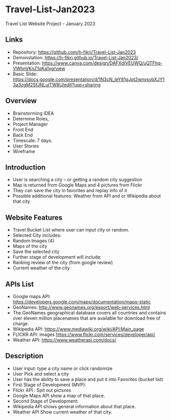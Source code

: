 # Travel-List-Jan2023

Travel List Website Project - January 2023

## Links
- Repository: https://github.com/h-fikri/Travel-List-Jan2023
- Demonstation: https://h-fikri.github.io/Travel-List-Jan2023/
- Presentation: https://www.canva.com/design/DAFXdIVEUWQ/uQTFhq-VWhnVKnZ1qKa1xg/view
- Basic Slide: https://docs.google.com/presentation/d/1N3cN_leY81gJpt2wnysybXJY13a3zgM2SfJNLulTW8U/edit?usp=sharing

## Overview

- Brainstorming IDEA
- Determine Roles,
- Project Manager
- Front End
- Back End
- Timescale: 7 days.
- User Stories
- Wireframe

## Introduction

- User is searching a city – or getting a random city suggestion
- Map is returned from Google Maps and 4 pictures from Flickr
- They can save the city in favorites and replay info of it
- Possible additional features: Weather from API and or Wikipedia about that city

## Website Features

- Travel Bucket List where user can input city or random.
- Selected City includes:
- Random Images (4)
- Maps of the city
- Save the selected city
- Further stage of development will include:
- Ranking review of the city (from google review)
- Current weather of the city

## APIs List

- Google maps API: https://developers.google.com/maps/documentation/maps-static
- GeoNames: http://www.geonames.org/export/web-services.html
- The GeoNames geographical database covers all countries and contains over eleven million placenames that are available for download free of charge.
- Wikipedia API: https://www.mediawiki.org/wiki/API:Main_page
- FLICKR API: images https://www.flickr.com/services/developer/api/
- Weather API: https://www.weatherapi.com/docs/

## Description

- User input: type a city name or click randomize
- User Pick and select a city
- User has the ability to save a place and put it into Favorites (bucket list)
- First Stage of Development (MVP):
- Flickr API : Spit out pictures
- Google Maps API show a map of that place.
- Second Stage of Development:
- Wikipedia API shows general information about that place.
- Weather API Show current weather of that city.
